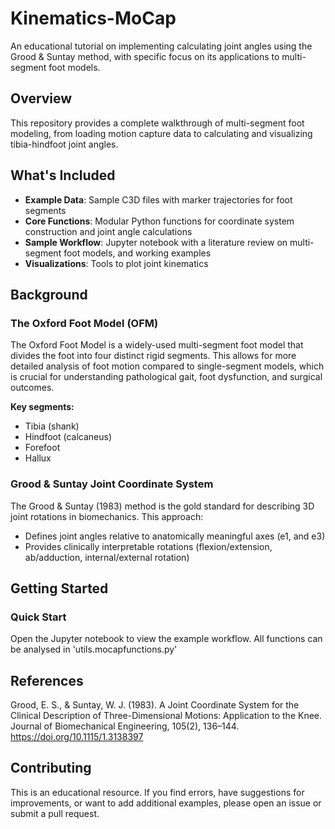 # Kinematics-MoCap

An educational tutorial on implementing calculating joint angles using the Grood & Suntay method, with specific focus on its applications to multi-segment foot models.

## Overview

This repository provides a complete walkthrough of multi-segment foot modeling, from loading motion capture data to calculating and visualizing tibia-hindfoot joint angles. 

## What's Included

- **Example Data**: Sample C3D files with marker trajectories for foot segments
- **Core Functions**: Modular Python functions for coordinate system construction and joint angle calculations
- **Sample Workflow**: Jupyter notebook with a literature review on multi-segment foot models, and working examples
- **Visualizations**: Tools to plot joint kinematics

## Background

### The Oxford Foot Model (OFM)

The Oxford Foot Model is a widely-used multi-segment foot model that divides the foot into four distinct rigid segments. This allows for more detailed analysis of foot motion compared to single-segment models, which is crucial for understanding pathological gait, foot dysfunction, and surgical outcomes.

**Key segments:**
- Tibia (shank)
- Hindfoot (calcaneus)
- Forefoot
- Hallux

### Grood & Suntay Joint Coordinate System

The Grood & Suntay (1983) method is the gold standard for describing 3D joint rotations in biomechanics. This approach:
- Defines joint angles relative to anatomically meaningful axes (e1, and e3)
- Provides clinically interpretable rotations (flexion/extension, ab/adduction, internal/external rotation)

## Getting Started

### Quick Start

Open the Jupyter notebook to view the example workflow. All functions can be analysed in 'utils.mocapfunctions.py'

## References

Grood, E. S., & Suntay, W. J. (1983). A Joint Coordinate System for the Clinical Description of Three-Dimensional Motions: Application to the Knee. Journal of Biomechanical Engineering, 105(2), 136–144. https://doi.org/10.1115/1.3138397

## Contributing

This is an educational resource. If you find errors, have suggestions for improvements, or want to add additional examples, please open an issue or submit a pull request.


